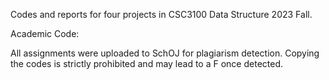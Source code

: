 Codes and reports for four projects in CSC3100 Data Structure 2023 Fall.

Academic Code:

All assignments were uploaded to SchOJ for plagiarism detection. Copying the codes is strictly prohibited and may lead to a F once detected.
